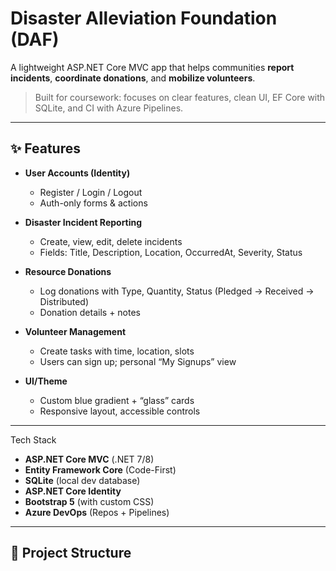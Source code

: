 # Disaster Alleviation Foundation (DAF)

A lightweight ASP.NET Core MVC app that helps communities **report incidents**, **coordinate donations**, and **mobilize volunteers**.

> Built for coursework: focuses on clear features, clean UI, EF Core with SQLite, and CI with Azure Pipelines.

---

## ✨ Features

- **User Accounts (Identity)**
  - Register / Login / Logout
  - Auth-only forms & actions

- **Disaster Incident Reporting**
  - Create, view, edit, delete incidents
  - Fields: Title, Description, Location, OccurredAt, Severity, Status

- **Resource Donations**
  - Log donations with Type, Quantity, Status (Pledged → Received → Distributed)
  - Donation details + notes

- **Volunteer Management**
  - Create tasks with time, location, slots
  - Users can sign up; personal “My Signups” view

- **UI/Theme**
  - Custom blue gradient + “glass” cards
  - Responsive layout, accessible controls

---

Tech Stack

- **ASP.NET Core MVC** (.NET 7/8)
- **Entity Framework Core** (Code-First)
- **SQLite** (local dev database)
- **ASP.NET Core Identity**
- **Bootstrap 5** (with custom CSS)
- **Azure DevOps** (Repos + Pipelines)

---

## 📁 Project Structure

